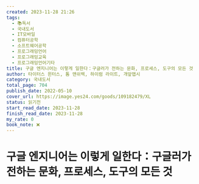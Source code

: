 ```yaml
---
created: 2023-11-28 21:26
tags:
  - 📚독서
  - 국내도서
  - IT모바일
  - 컴퓨터공학
  - 소프트웨어공학
  - 프로그래밍언어
  - 프로그래밍교육
  - 프로그래밍언어기타
title: 구글 엔지니어는 이렇게 일한다：구글러가 전하는 문화, 프로세스, 도구의 모든 것
author: 타이터스 윈터스, 톰 맨쉬렉, 하이럼 라이트, 개앞맵시
category: 국내도서
total_page: 704
publish_date: 2022-05-10
cover_url: https://image.yes24.com/goods/109182479/XL
status: 읽기전
start_read_date: 2023-11-28
finish_read_date: 2023-11-28
my_rate: 0
book_note: ❌
---
```


# 구글 엔지니어는 이렇게 일한다：구글러가 전하는 문화, 프로세스, 도구의 모든 것

